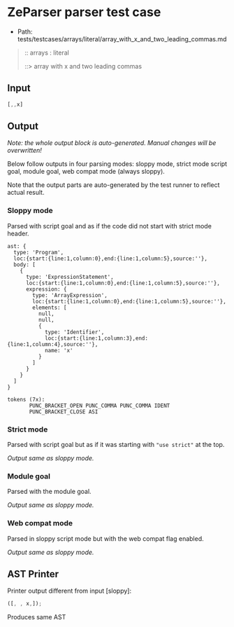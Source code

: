 # ZeParser parser test case

- Path: tests/testcases/arrays/literal/array_with_x_and_two_leading_commas.md

> :: arrays : literal
>
> ::> array with x and two leading commas

## Input

`````js
[,,x]
`````

## Output

_Note: the whole output block is auto-generated. Manual changes will be overwritten!_

Below follow outputs in four parsing modes: sloppy mode, strict mode script goal, module goal, web compat mode (always sloppy).

Note that the output parts are auto-generated by the test runner to reflect actual result.

### Sloppy mode

Parsed with script goal and as if the code did not start with strict mode header.

`````
ast: {
  type: 'Program',
  loc:{start:{line:1,column:0},end:{line:1,column:5},source:''},
  body: [
    {
      type: 'ExpressionStatement',
      loc:{start:{line:1,column:0},end:{line:1,column:5},source:''},
      expression: {
        type: 'ArrayExpression',
        loc:{start:{line:1,column:0},end:{line:1,column:5},source:''},
        elements: [
          null,
          null,
          {
            type: 'Identifier',
            loc:{start:{line:1,column:3},end:{line:1,column:4},source:''},
            name: 'x'
          }
        ]
      }
    }
  ]
}

tokens (7x):
       PUNC_BRACKET_OPEN PUNC_COMMA PUNC_COMMA IDENT
       PUNC_BRACKET_CLOSE ASI
`````

### Strict mode

Parsed with script goal but as if it was starting with `"use strict"` at the top.

_Output same as sloppy mode._

### Module goal

Parsed with the module goal.

_Output same as sloppy mode._

### Web compat mode

Parsed in sloppy script mode but with the web compat flag enabled.

_Output same as sloppy mode._

## AST Printer

Printer output different from input [sloppy]:

````js
([, , x,]);
````

Produces same AST
